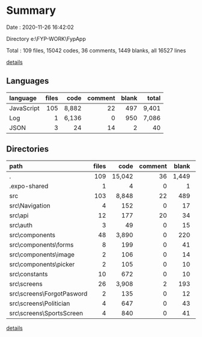 # Summary

Date : 2020-11-26 16:42:02

Directory e:\FYP-WORK\FypApp

Total : 109 files,  15042 codes, 36 comments, 1449 blanks, all 16527 lines

[details](details.md)

## Languages
| language | files | code | comment | blank | total |
| :--- | ---: | ---: | ---: | ---: | ---: |
| JavaScript | 105 | 8,882 | 22 | 497 | 9,401 |
| Log | 1 | 6,136 | 0 | 950 | 7,086 |
| JSON | 3 | 24 | 14 | 2 | 40 |

## Directories
| path | files | code | comment | blank | total |
| :--- | ---: | ---: | ---: | ---: | ---: |
| . | 109 | 15,042 | 36 | 1,449 | 16,527 |
| .expo-shared | 1 | 4 | 0 | 1 | 5 |
| src | 103 | 8,848 | 22 | 489 | 9,359 |
| src\Navigation | 4 | 152 | 0 | 17 | 169 |
| src\api | 12 | 177 | 20 | 34 | 231 |
| src\auth | 3 | 49 | 0 | 15 | 64 |
| src\components | 48 | 3,890 | 0 | 220 | 4,110 |
| src\components\forms | 8 | 199 | 0 | 41 | 240 |
| src\components\image | 2 | 106 | 0 | 14 | 120 |
| src\components\picker | 2 | 105 | 0 | 10 | 115 |
| src\constants | 10 | 672 | 0 | 10 | 682 |
| src\screens | 26 | 3,908 | 2 | 193 | 4,103 |
| src\screens\ForgotPasword | 2 | 135 | 0 | 12 | 147 |
| src\screens\Politician | 4 | 647 | 0 | 43 | 690 |
| src\screens\SportsScreen | 4 | 840 | 0 | 41 | 881 |

[details](details.md)